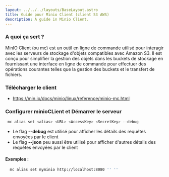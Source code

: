 ```yaml
---
layout: ../../../layouts/BaseLayout.astro
title: Guide pour Minio Client (client S3 AWS)
description: A guide in Minio Client.
---
```


### A quoi ça sert ?
MinIO Client (ou mc) est un outil en ligne de commande utilisé pour interagir avec les serveurs de stockage d'objets compatibles avec Amazon S3. Il est conçu pour simplifier la gestion des objets dans les buckets de stockage en fournissant une interface en ligne de commande pour effectuer des opérations courantes telles que la gestion des buckets et le transfert de fichiers.

### Télécharger le client
- https://min.io/docs/minio/linux/reference/minio-mc.html
### Configurer minioCLient et Démarrer le serveur 
```bash
 mc alias set <alias> <URL> <AccessKey> <SecretKey> --debug
```
- Le flag  **--debug** est utilisé pour afficher les détails des requêtes envoyées par le client
- Le flag  **--json** peu aussi être utilisé pour afficher d'autres détails des requêtes envoyées par le client

#### **Exemples** :
```bash
  mc alias set myminio http://localhost:8080 '' ''
  ```